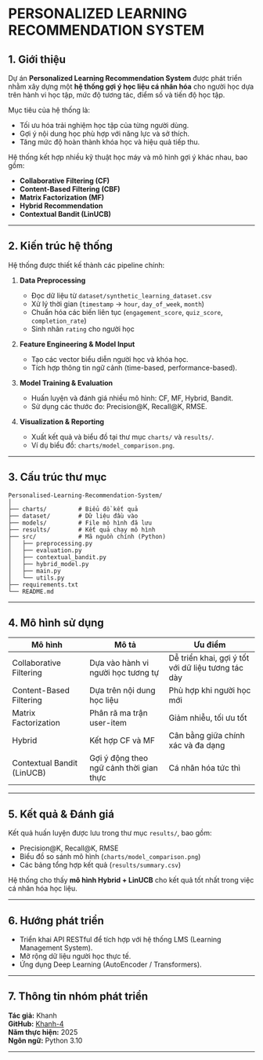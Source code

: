 # PERSONALIZED LEARNING RECOMMENDATION SYSTEM

## 1. Giới thiệu

Dự án **Personalized Learning Recommendation System** được phát triển nhằm xây dựng một **hệ thống gợi ý học liệu cá nhân hóa** cho người học dựa trên hành vi học tập, mức độ tương tác, điểm số và tiến độ học tập.

Mục tiêu của hệ thống là:
- Tối ưu hóa trải nghiệm học tập của từng người dùng.
- Gợi ý nội dung học phù hợp với năng lực và sở thích.
- Tăng mức độ hoàn thành khóa học và hiệu quả tiếp thu.

Hệ thống kết hợp nhiều kỹ thuật học máy và mô hình gợi ý khác nhau, bao gồm:
- **Collaborative Filtering (CF)**
- **Content-Based Filtering (CBF)**
- **Matrix Factorization (MF)**
- **Hybrid Recommendation**
- **Contextual Bandit (LinUCB)**

---

## 2. Kiến trúc hệ thống

Hệ thống được thiết kế thành các pipeline chính:

1. **Data Preprocessing**  
   - Đọc dữ liệu từ `dataset/synthetic_learning_dataset.csv`  
   - Xử lý thời gian (`timestamp` → `hour`, `day_of_week`, `month`)  
   - Chuẩn hóa các biến liên tục (`engagement_score`, `quiz_score`, `completion_rate`)  
   - Sinh nhãn `rating` cho người học

2. **Feature Engineering & Model Input**  
   - Tạo các vector biểu diễn người học và khóa học.  
   - Tích hợp thông tin ngữ cảnh (time-based, performance-based).

3. **Model Training & Evaluation**  
   - Huấn luyện và đánh giá nhiều mô hình: CF, MF, Hybrid, Bandit.  
   - Sử dụng các thước đo: Precision@K, Recall@K, RMSE.

4. **Visualization & Reporting**  
   - Xuất kết quả và biểu đồ tại thư mục `charts/` và `results/`.
   - Ví dụ biểu đồ: `charts/model_comparison.png`.

---

## 3. Cấu trúc thư mục

```
Personalised-Learning-Recommendation-System/
│
├── charts/         # Biểu đồ kết quả
├── dataset/        # Dữ liệu đầu vào
├── models/         # File mô hình đã lưu
├── results/        # Kết quả chạy mô hình
├── src/            # Mã nguồn chính (Python)
│   ├── preprocessing.py
│   ├── evaluation.py
│   ├── contextual_bandit.py
│   ├── hybrid_model.py
│   ├── main.py
│   └── utils.py
├── requirements.txt
└── README.md
```

---

## 4. Mô hình sử dụng

| Mô hình | Mô tả | Ưu điểm |
|----------|-------|----------|
| Collaborative Filtering | Dựa vào hành vi người học tương tự | Dễ triển khai, gợi ý tốt với dữ liệu tương tác dày |
| Content-Based Filtering | Dựa trên nội dung học liệu | Phù hợp khi người học mới |
| Matrix Factorization | Phân rã ma trận user-item | Giảm nhiễu, tối ưu tốt |
| Hybrid | Kết hợp CF và MF | Cân bằng giữa chính xác và đa dạng |
| Contextual Bandit (LinUCB) | Gợi ý động theo ngữ cảnh thời gian thực | Cá nhân hóa tức thì |

---

## 5. Kết quả & Đánh giá

Kết quả huấn luyện được lưu trong thư mục `results/`, bao gồm:
- Precision@K, Recall@K, RMSE
- Biểu đồ so sánh mô hình (`charts/model_comparison.png`)
- Các bảng tổng hợp kết quả (`results/summary.csv`)

Hệ thống cho thấy **mô hình Hybrid + LinUCB** cho kết quả tốt nhất trong việc cá nhân hóa học liệu.

---

## 6. Hướng phát triển

- Triển khai API RESTful để tích hợp với hệ thống LMS (Learning Management System).  
- Mở rộng dữ liệu người học thực tế.  
- Ứng dụng Deep Learning (AutoEncoder / Transformers).  

---

## 7. Thông tin nhóm phát triển

**Tác giả:** Khanh  
**GitHub:** [Khanh-4](https://github.com/Khanh-4)  
**Năm thực hiện:** 2025  
**Ngôn ngữ:** Python 3.10  

---
